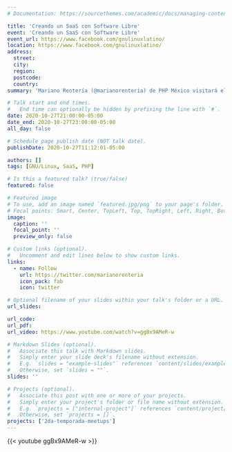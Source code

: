 ```yaml
---
# Documentation: https://sourcethemes.com/academic/docs/managing-content/

title: 'Creando un SaaS con Software Libre'
event: 'Creando un SaaS con Software Libre'
event_url: https://www.facebook.com/gnulinuxlatino/
location: https://www.facebook.com/gnulinuxlatino/
address:
  street:
  city:
  region:
  postcode:
  country:
summary: 'Mariano Rentería (@marianorenteria) de PHP México visitará el Meetup de GNU Linux Latino para platicarnos sobre la Creación de un SaaS utilizando Software Libre.'

# Talk start and end times.
#   End time can optionally be hidden by prefixing the line with `#`.
date: 2020-10-27T21:00:00-05:00
date_end: 2020-10-27T23:00:00-05:00
all_day: false

# Schedule page publish date (NOT talk date).
publishDate: 2020-10-27T11:12:01-05:00

authors: []
tags: [GNU/Linux, SaaS, PHP]

# Is this a featured talk? (true/false)
featured: false

# Featured image
# To use, add an image named `featured.jpg/png` to your page's folder.
# Focal points: Smart, Center, TopLeft, Top, TopRight, Left, Right, BottomLeft, Bottom, BottomRight.
image:
  caption: ''
  focal_point: ''
  preview_only: false

# Custom links (optional).
#   Uncomment and edit lines below to show custom links.
links:
  - name: Follow
    url: https://twitter.com/marianorenteria
    icon_pack: fab
    icon: twitter

# Optional filename of your slides within your talk's folder or a URL.
url_slides:

url_code:
url_pdf:
url_video: https://www.youtube.com/watch?v=ggBx9AMeR-w

# Markdown Slides (optional).
#   Associate this talk with Markdown slides.
#   Simply enter your slide deck's filename without extension.
#   E.g. `slides = "example-slides"` references `content/slides/example-slides.md`.
#   Otherwise, set `slides = ""`.
slides: ''

# Projects (optional).
#   Associate this post with one or more of your projects.
#   Simply enter your project's folder or file name without extension.
#   E.g. `projects = ["internal-project"]` references `content/project/deep-learning/index.md`.
#   Otherwise, set `projects = []`.
projects: ['2da-temporada-meetups']
---
```


{{< youtube ggBx9AMeR-w >}}
